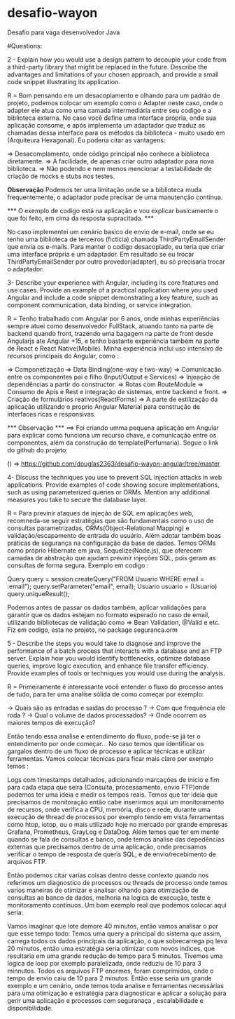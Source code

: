 # desafio-wayon
Desafio para vaga desenvolvedor Java

#Questions: 

2 - Explain how you would use a design pattern to decouple your code from a third-party library that might be replaced in the future. Describe the advantages and limitations of your chosen approach, and provide a small code snippet illustrating its application.

R =  Bom pensando em um desacoplamento e olhando para um padrão de projeto, podemos colocar um exemplo como o Adapter neste caso, onde o adapter ele atua como uma camada intermediária entre seu codigo e a biblioteca externa. No caso você define uma interface própria, onde sua aplicação consome, e após implementa um adaptador que traduz as chamadas dessa interface para os métodos da biblioteca  - muito usado em (Arquiteura Hexagonal). Eu poderia citar as vantagens: 

=> Desacomplamento, onde código principal não conhece a biblioteca diretamente.
=> A facilidade, de apenas criar outro adaptador para nova biblioteca.
=> Não podendo e nem menos mencionar a testabilidade de criação de mocks e stubs nos testes.

**Observação**
Podemos ter uma limitação onde se a biblioteca muda frequentemente, o adaptador pode precisar de uma manutenção contínua.

*** O exemplo de codigo está na aplicação e vou explicar basicamente o que foi feito, em cima da resposta supracitada. ***

No caso implementei um cenário basico de envio de e-mail, onde se eu tenho uma biblioteca de terceiros (fictícia) chamada ThirdPartyEmailSender que envia os e-mails. Para manter o codigo desacoplado, eu teria que criar uma interface própria e um adaptador. Em resultado se eu trocar ThirdPartyEmailSender por outro provedor(adapter), eu só precisaria trocar o adaptador.

3- Describe your experience with Angular, including its core features and use cases. Provide an example of a practical application where you used Angular and include a code snippet demonstrating a key feature, such as component communication, data binding, or service integration.

R = Tenho trabalhado com Angular por 6 anos, onde minhas experiências sempre atuei como desenvolvedor FullStack, atuando tanto na parte de backend quando front, trazendo uma bagagem na parte de front desde Angularjs ate Angular +15, e tenho bastante experiência também na parte de React e React Native(Mobile). Minha experiência inclui uso intensivo de recursos principais do Angular, como : 

=> Componetização
=> Data Binding(one-way e two-way)
=> Comunicação entre os componentes pai e filho (Input/Output e Services)
=> Injeação de dependências a partir do constructor.
=> Rotas com RouteModule
=> Consumo de Apis e Rest e integração de sistemas, entre backend e front.
=> Criação de formulários reativos(ReactForms)
=> A parte de estilização da aplicação utilizando o proprio Angular Material para construção de interfaces ricas e responsivas.

*** Observação ***
==> Foi criando umma pequena aplicação em Angular para explicar como funciona  um recurso chave, e comunicação entre os componentes, além da construção do template(Perfumaria). Segue o link do github do projeto:

() => https://github.com/douglas2363/desafio-wayon-angular/tree/master

4- Discuss the techniques you use to prevent SQL injection attacks in web applications. Provide examples of code showing secure implementations, such as using parameterized queries or ORMs. Mention any additional measures you take to secure the database layer.

R = Para previnir ataques de injeção de SQL em aplicações web, recomneda-se seguir estratégias que são fundamentais como o uso de consultas parametrizadas, ORMs(Object-Relational Mapping) e validação/escapamento de entrada do usuário. Além adotar também boas práticas de segurança na configuração da base de dados. Temos ORMs como próprio Hibernate em java, Sequelize(Node.js), que oferecem camadas de abstração que ajudam previnir injeções SQL, pois geram as consultas de forma segura. Exemplo em codigo : 

Query query = session.createQuery("FROM Usuario WHERE email = :email");
query.setParameter("email", email);
Usuario usuario = (Usuario) query.uniqueResult();

Podemos antes de passar os dados também, aplicar validações para garantir que os dados estejam no formato esperado no caso de email,  utilizando bibliotecas de validação como => Bean Validation, @Valid e etc. Fiz em codigo, esta no projeto, no package seguranca.orm

5 - Describe the steps you would take to diagnose and improve the performance of a batch process that interacts with a database and an FTP server. Explain how you would identify bottlenecks, optimize database queries, improve logic execution, and enhance file transfer efficiency. Provide examples of tools or techniques you would use during the analysis. 

R = Primeiramente é interessante você entender o fluxo do processo antes de tudo, para ter uma analise sólida de como começar por exemplo:

-> Quais são as entradas e saídas do processo ? 
-> Com que frequência ele roda ? 
-> Qual o volume de dados processados?
-> Onde ocorrem os maiores tempos de execução? 

Então tendo essa analise e entendimento do fluxo, pode-se já ter o entendimento por onde começar... No caso temos que identificar os gargalos dentro de um fluxo de processo e aplicar técnicas e utilizar ferramentas. Vamos colocar  técnicas para ficar mais claro por exemplo temos :

Logs com timestamps detalhados, adicionando marcações de inicio e fim para cada etapa que seira (Consulta, processamento, envio FTP)onde podemos ter uma ideia e medir os tempos reais. Temos que ter ideia que precisamos de monitoração então cabe inserirmos aqui um monitoramento de recursos, onde verifica a CPU, memória, disco e rede, durante uma execução de thread de processos por exemplo tendo em vista ferramentas como htop, iotop, ou o mais utilizado hoje no mercado por grande empresas Grafana, Prometheus, GrayLog e DataDog.
Além temos que ter em mente quando se fala de consultas e banco, onde temos analise das depedências externas que precisamos dentro de uma aplicação, onde precisamos verificar o tempo de resposta de queris SQL, e de envio/recebimento de arquivos FTP.

Então podemos citar varias coisas dentro desse contexto quando nos referimos um diagnostico de processos ou threads de processo onde temos varios maneiras  de otimizar e analisar olhando para otimização de consultas ao banco de dados, melhoria na logica de execução, teste e monitoramento contínuos.
Um bom exemplo real que podemos colocar aqui seria:

Vamos imaginar que  lote demore 40 minutos, então vamos analisar o por que esse tempo todo: 
Temos uma query a principal do sistema que assim, carrega todos os dados principais da aplicação, o que sobrecarrega pq leva 20 minutos, então uma estratégia seria otimizar com novos índices, que resultaria em uma grande redução de tempo para 5 minutos.
Tivemos uma logica de loop por exemplo paralelizada, onde reduziu de 10 para 3 minnutos.
Todos os arquivos FTP enormes, foram comprimidos, onde o tempo de envio caiu de 10 para 2 minutos. Então esse seria um grande exemplo e um cenário, onde temos toda analise e ferramentas necessárias para uma otimização e estratégia para diagnosticar e aplicar a solução para gerir uma aplicação e processos com seguranaça , escalabilidade e disponibilidade.





